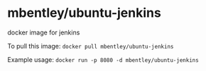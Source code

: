 mbentley/ubuntu-jenkins
==================

docker image for jenkins

To pull this image:
`docker pull mbentley/ubuntu-jenkins`

Example usage:
`docker run -p 8080 -d mbentley/ubuntu-jenkins`
